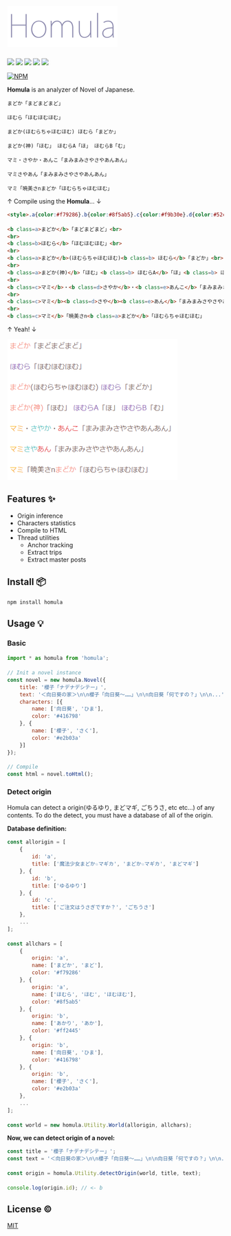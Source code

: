 ![homula](./docs/assets/homula.png)
===================================

[![][npm-badge]][npm-link]
[![][travis-badge]][travis-link]
[![][david-runtime-badge]][david-runtime-link]
[![][david-dev-badge]][david-dev-link]
[![][mit-badge]][mit-link]

[![NPM](https://nodei.co/npm/homula.png?downloads=true&downloadRank=true&stars=true)](https://nodei.co/npm/homula/)

**Homula** is an analyzer of Novel of Japanese.

```
まどか「まどまどまど」

ほむら「ほむほむほむ」

まどか(ほむらちゃほむほむ) ほむら「まどか」

まどか(神)「ほむ」 ほむらA「ほ」 ほむらB「む」

マミ・さやか・あんこ「まみまみさやさやあんあん」

マミさやあん「まみまみさやさやあんあん」

マミ「暁美さnまどか「ほむらちゃほむほむ」
```
↑ Compile using the **Homula**... ↓
``` html
<style>.a{color:#f79286}.b{color:#8f5ab5}.c{color:#f9b30e}.d{color:#52c7c7}.e{color:#e82f36}.f{color:#929292}</style>

<b class=a>まどか</b>「まどまどまど」<br>
<br>
<b class=b>ほむら</b>「ほむほむほむ」<br>
<br>
<b class=a>まどか</b>(ほむらちゃほむほむ)<b class=b> ほむら</b>「まどか」<br>
<br>
<b class=a>まどか(神)</b>「ほむ」<b class=b> ほむらA</b>「ほ」<b class=b> ほむらB</b>「む」<br>
<br>
<b class=c>マミ</b>・<b class=d>さやか</b>・<b class=e>あんこ</b>「まみまみさやさやあんあん」<br>
<br>
<b class=c>マミ</b><b class=d>さや</b><b class=e>あん</b>「まみまみさやさやあんあん」<br>
<br>
<b class=c>マミ</b>「暁美さn<b class=a>まどか</b>「ほむらちゃほむほむ」
```
↑ Yeah! ↓

![](./docs/assets/example.png)

Features :sparkles:
-------------------
* Origin inference
* Characters statistics
* Compile to HTML
* Thread utilities
  * Anchor tracking
  * Extract trips
  * Extract master posts

Install :package:
-----------------
``` bash
npm install homula
```

Usage :bulb:
------------

### Basic

``` js
import * as homula from 'homula';

// Init a novel instance
const novel = new homula.Novel({
	title: '櫻子「ナデナデシテー」',
	text: '＜向日葵の家＞\n\n櫻子「向日葵～……」\n\n向日葵「何ですの？」\n\n...',
	characters: [{
		name: ['向日葵', 'ひま'],
		color: '#416798'
	}, {
		name: ['櫻子', 'さく'],
		color: '#e2b03a'
	}]
});

// Compile
const html = novel.toHtml();
```

### Detect origin
Homula can detect a origin(ゆるゆり, まどマギ, ごちうさ, etc etc...) of any contents.
To do the detect, you must have a database of all of the origin.

**Database definition:**
``` js
const allorigin = [
	{
		id: 'a',
		title: ['魔法少女まどか☆マギカ', 'まどか☆マギカ', 'まどマギ']
	}, {
		id: 'b',
		title: ['ゆるゆり']
	}, {
		id: 'c',
		title: ['ご注文はうさぎですか？', 'ごちうさ']
	},
	...
];

const allchars = [
	{
		origin: 'a',
		name: ['まどか', 'まど'],
		color: '#f79286'
	}, {
		origin: 'a',
		name: ['ほむら', 'ほむ', 'ほむほむ'],
		color: '#8f5ab5'
	}, {
		origin: 'b',
		name: ['あかり', 'あか'],
		color: '#ff2445'
	}, {
		origin: 'b',
		name: ['向日葵', 'ひま'],
		color: '#416798'
	}, {
		origin: 'b',
		name: ['櫻子', 'さく'],
		color: '#e2b03a'
	},
	...
];

const world = new homula.Utility.World(allorigin, allchars);
```

**Now, we can detect origin of a novel:**
``` js
const title = '櫻子「ナデナデシテー」';
const text = '＜向日葵の家＞\n\n櫻子「向日葵～……」\n\n向日葵「何ですの？」\n\n...';

const origin = homula.Utility.detectOrigin(world, title, text);

console.log(origin.id); // <- b
```

License :copyright:
-------------------
[MIT](LICENSE)

[npm-link]: https://www.npmjs.com/package/homula
[npm-badge]: https://img.shields.io/npm/v/homula.svg?style=flat-square
[travis-link]: https://travis-ci.org/syuilo/homula
[travis-badge]: https://img.shields.io/travis/syuilo/homula.svg?style=flat-square
[david-runtime-link]: https://david-dm.org/syuilo/homula#info=dependencies&view=table
[david-runtime-badge]: https://img.shields.io/david/syuilo/homula.svg?style=flat-square
[david-dev-link]: https://david-dm.org/syuilo/homula#info=devDependencies&view=table
[david-dev-badge]: https://img.shields.io/david/dev/syuilo/homula.svg?style=flat-square
[mit-link]:  http://opensource.org/licenses/MIT
[mit-badge]: https://img.shields.io/badge/license-MIT-444444.svg?style=flat-square
